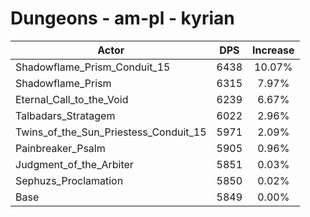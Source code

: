 # Dungeons - am-pl - kyrian
| Actor | DPS | Increase |
|---|:---:|:---:|
|Shadowflame_Prism_Conduit_15|6438|10.07%|
|Shadowflame_Prism|6315|7.97%|
|Eternal_Call_to_the_Void|6239|6.67%|
|Talbadars_Stratagem|6022|2.96%|
|Twins_of_the_Sun_Priestess_Conduit_15|5971|2.09%|
|Painbreaker_Psalm|5905|0.96%|
|Judgment_of_the_Arbiter|5851|0.03%|
|Sephuzs_Proclamation|5850|0.02%|
|Base|5849|0.00%|

